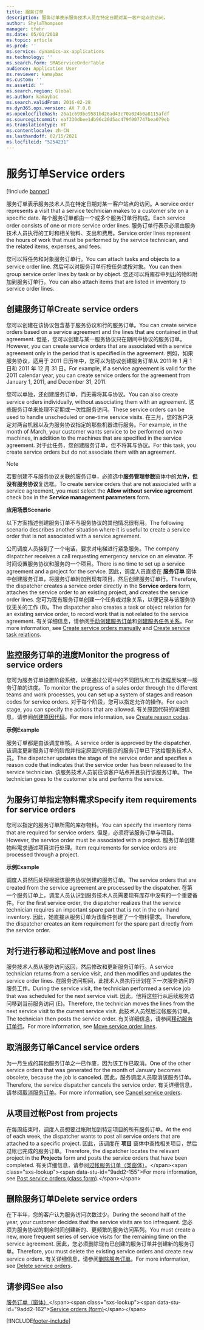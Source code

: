 ```yaml
---
title: 服务订单
description: 服务订单表示服务技术人员在特定日期对某一客户站点的访问。
author: ShylaThompson
manager: tfehr
ms.date: 05/01/2018
ms.topic: article
ms.prod: ''
ms.service: dynamics-ax-applications
ms.technology: ''
ms.search.form: SMAServiceOrderTable
audience: Application User
ms.reviewer: kamaybac
ms.custom: ''
ms.assetid: ''
ms.search.region: Global
ms.author: kamaybac
ms.search.validFrom: 2016-02-28
ms.dyn365.ops.version: AX 7.0.0
ms.openlocfilehash: 26a1c693be9581bd26ad43c70a024b0a8115afdf
ms.sourcegitcommit: eaf330dbee1db96c20d5ac479f007747bea079eb
ms.translationtype: HT
ms.contentlocale: zh-CN
ms.lasthandoff: 02/15/2021
ms.locfileid: "5254231"
---
```

# <a name="service-orders"></a><span data-ttu-id="9add2-103">服务订单</span><span class="sxs-lookup"><span data-stu-id="9add2-103">Service orders</span></span>   

[!include [banner](../includes/banner.md)]


<span data-ttu-id="9add2-104">服务订单表示服务技术人员在特定日期对某一客户站点的访问。</span><span class="sxs-lookup"><span data-stu-id="9add2-104">A service order represents a visit that a service technician makes to a customer site on a specific date.</span></span> <span data-ttu-id="9add2-105">每个服务订单都由一个或多个服务订单行构成。</span><span class="sxs-lookup"><span data-stu-id="9add2-105">Each service order consists of one or more service order lines.</span></span> <span data-ttu-id="9add2-106">服务订单行表示必须由服务技术人员执行的工时和相关物料、支出和费用。</span><span class="sxs-lookup"><span data-stu-id="9add2-106">Service order lines represent the hours of work that must be performed by the service technician, and the related items, expenses, and fees.</span></span>

<span data-ttu-id="9add2-107">您可以将任务和对象服务订单行。</span><span class="sxs-lookup"><span data-stu-id="9add2-107">You can attach tasks and objects to a service order line.</span></span> <span data-ttu-id="9add2-108">然后可以对服务订单行按任务或按对象。</span><span class="sxs-lookup"><span data-stu-id="9add2-108">You can then group service order lines by task or by object.</span></span> <span data-ttu-id="9add2-109">您还可以将库存中列出的物料附加到服务订单行。</span><span class="sxs-lookup"><span data-stu-id="9add2-109">You can also attach items that are listed in inventory to service order lines.</span></span>

## <a name="create-service-orders"></a><span data-ttu-id="9add2-110">创建服务订单</span><span class="sxs-lookup"><span data-stu-id="9add2-110">Create service orders</span></span>

<span data-ttu-id="9add2-111">您可以创建在该协议包含基于服务协议和行的服务订单。</span><span class="sxs-lookup"><span data-stu-id="9add2-111">You can create service orders based on a service agreement and the lines that are contained in that agreement.</span></span> <span data-ttu-id="9add2-112">但是，您可以创建与某一服务协议只在期间中协议的服务订单。</span><span class="sxs-lookup"><span data-stu-id="9add2-112">However, you can create service orders that are associated with a service agreement only in the period that is specified in the agreement.</span></span> <span data-ttu-id="9add2-113">例如，如果服务协议，适用于 2011 日历年中，您可以为协议创建服务订单从 2011 年 1 月 1 日和 2011 年 12 月 31 日。</span><span class="sxs-lookup"><span data-stu-id="9add2-113">For example, if a service agreement is valid for the 2011 calendar year, you can create service orders for the agreement from January 1, 2011, and December 31, 2011.</span></span>

<span data-ttu-id="9add2-114">您可以单独，还创建服务订单，而无需将其与协议。</span><span class="sxs-lookup"><span data-stu-id="9add2-114">You can also create service orders individually, without associating them with an agreement.</span></span> <span data-ttu-id="9add2-115">这些服务订单来处理不定期或一次性服务访问。</span><span class="sxs-lookup"><span data-stu-id="9add2-115">These service orders can be used to handle unscheduled or one-time service visits.</span></span> <span data-ttu-id="9add2-116">在三月，您的客户决定对两台机器以及为服务协议指定的那些机器进行服务。</span><span class="sxs-lookup"><span data-stu-id="9add2-116">For example, in the month of March, your customer wants service to be performed on two machines, in addition to the machines that are specified in the service agreement.</span></span> <span data-ttu-id="9add2-117">对于此任务，您创建服务订单，但不将其与协议。</span><span class="sxs-lookup"><span data-stu-id="9add2-117">For this task, you create service orders but do not associate them with an agreement.</span></span>


> [!NOTE]
> <P><span data-ttu-id="9add2-118">若要创建不与服务协议关联的服务订单，必须选中<STRONG>服务管理参数</STRONG>窗体中的<STRONG>允许，但没有服务协议</STRONG>复选框。</span><span class="sxs-lookup"><span data-stu-id="9add2-118">To create service orders that are not associated with a service agreement, you must select the <STRONG>Allow without service agreement</STRONG> check box in the <STRONG>Service management parameters</STRONG> form.</span></span></P>

<span data-ttu-id="9add2-119">**应用场景**</span><span class="sxs-lookup"><span data-stu-id="9add2-119">**Scenario**</span></span>

<span data-ttu-id="9add2-120">以下方案描述创建服务订单不与服务协议的其他情况很有用。</span><span class="sxs-lookup"><span data-stu-id="9add2-120">The following scenario describes another situation where it is useful to create a service order that is not associated with a service agreement.</span></span>

<span data-ttu-id="9add2-121">公司调度人员接到了一个电话，要求对电梯进行紧急服务。</span><span class="sxs-lookup"><span data-stu-id="9add2-121">The company dispatcher receives a call requesting emergency service on an elevator.</span></span> <span data-ttu-id="9add2-122">不时间设置服务协议和服务的一个项目。</span><span class="sxs-lookup"><span data-stu-id="9add2-122">There is no time to set up a service agreement and a project for the service.</span></span> <span data-ttu-id="9add2-123">因此，调度人员直接在 **服务订单** 窗体中创建服务订单，将服务订单附加到现有项目，然后创建服务订单行。</span><span class="sxs-lookup"><span data-stu-id="9add2-123">Therefore, the dispatcher creates a service order directly in the **Service orders** form, attaches the service order to an existing project, and creates the service order lines.</span></span> <span data-ttu-id="9add2-124">您可为现有服务订单创建一个任务或对象关系，以便记录与该服务协议无关的工作 (B)。</span><span class="sxs-lookup"><span data-stu-id="9add2-124">The dispatcher also creates a task or object relation for an existing service order, to record work that is not related to the service agreement.</span></span> <span data-ttu-id="9add2-125">有关详细信息，请参阅[手动创建服务订单](create-service-orders-manually.md)和[创建服务任务关系](create-service-task-relations.md)。</span><span class="sxs-lookup"><span data-stu-id="9add2-125">For more information, see [Create service orders manually](create-service-orders-manually.md) and [Create service task relations](create-service-task-relations.md).</span></span>

## <a name="monitor-the-progress-of-service-orders"></a><span data-ttu-id="9add2-126">监控服务订单的进度</span><span class="sxs-lookup"><span data-stu-id="9add2-126">Monitor the progress of service orders</span></span>

<span data-ttu-id="9add2-127">您可为服务订单设置阶段系统，以便通过公司中的不同团队和工作流程反映某一服务订单的进度。</span><span class="sxs-lookup"><span data-stu-id="9add2-127">To monitor the progress of a sales order through the different teams and work processes, you can set up a system of stages and reason codes for service orders.</span></span> <span data-ttu-id="9add2-128">对于每个阶段，您可以指定允许的操作。</span><span class="sxs-lookup"><span data-stu-id="9add2-128">For each stage, you can specify the actions that are allowed.</span></span> <span data-ttu-id="9add2-129">有关原因代码的详细信息，请参阅[创建原因代码](create-reason-codes.md)。</span><span class="sxs-lookup"><span data-stu-id="9add2-129">For more information, see [Create reason codes](create-reason-codes.md).</span></span>

<span data-ttu-id="9add2-130">**示例**</span><span class="sxs-lookup"><span data-stu-id="9add2-130">**Example**</span></span>

<span data-ttu-id="9add2-131">服务订单都是由该调度审核。</span><span class="sxs-lookup"><span data-stu-id="9add2-131">A service order is approved by the dispatcher.</span></span> <span data-ttu-id="9add2-132">该调度更新服务订单的阶段并指定原因代码指示的服务订单已下达给服务技术人员。</span><span class="sxs-lookup"><span data-stu-id="9add2-132">The dispatcher updates the stage of the service order and specifies a reason code that indicates that the service order has been released to the service technician.</span></span> <span data-ttu-id="9add2-133">该服务技术人员前往该客户站点并且执行该服务订单。</span><span class="sxs-lookup"><span data-stu-id="9add2-133">The technician goes to the customer site and performs the service.</span></span>

## <a name="specify-item-requirements-for-service-orders"></a><span data-ttu-id="9add2-134">为服务订单指定物料需求</span><span class="sxs-lookup"><span data-stu-id="9add2-134">Specify item requirements for service orders</span></span>

<span data-ttu-id="9add2-135">您可以指定的服务订单所需的库存物料。</span><span class="sxs-lookup"><span data-stu-id="9add2-135">You can specify the inventory items that are required for service orders.</span></span> <span data-ttu-id="9add2-136">但是，必须将该服务订单与项目。</span><span class="sxs-lookup"><span data-stu-id="9add2-136">However, the service order must be associated with a project.</span></span> <span data-ttu-id="9add2-137">服务订单创建物料需求通过项目进行处理。</span><span class="sxs-lookup"><span data-stu-id="9add2-137">Item requirements for service orders are processed through a project.</span></span> 

<span data-ttu-id="9add2-138">**示例**</span><span class="sxs-lookup"><span data-stu-id="9add2-138">**Example**</span></span>

<span data-ttu-id="9add2-139">调度人员然后处理根据该服务协议创建的服务订单。</span><span class="sxs-lookup"><span data-stu-id="9add2-139">The service orders that are created from the service agreement are processed by the dispatcher.</span></span> <span data-ttu-id="9add2-140">在第一个服务订单上，调度人员认识到服务技术人员需要现有库存中没有的一个重要备件。</span><span class="sxs-lookup"><span data-stu-id="9add2-140">For the first service order, the dispatcher realizes that the service technician requires an important spare part that is not in the on-hand inventory.</span></span> <span data-ttu-id="9add2-141">因此，她直接从服务订单为该备件创建了一个物料需求。</span><span class="sxs-lookup"><span data-stu-id="9add2-141">Therefore, the dispatcher creates an item requirement for the spare part directly from the service order.</span></span>

## <a name="move-and-post-lines"></a><span data-ttu-id="9add2-142">对行进行移动和过帐</span><span class="sxs-lookup"><span data-stu-id="9add2-142">Move and post lines</span></span>

<span data-ttu-id="9add2-143">服务技术人员从服务访问返回，然后修改和更新服务订单行。</span><span class="sxs-lookup"><span data-stu-id="9add2-143">A service technician returns from a service visit, and then modifies and updates the service order lines.</span></span> <span data-ttu-id="9add2-144">在服务访问期间，此技术人员执行计划在下一次服务访问的服务工作。</span><span class="sxs-lookup"><span data-stu-id="9add2-144">During the service visit, the technician performed a service job that was scheduled for the next service visit.</span></span> <span data-ttu-id="9add2-145">因此，他将这些行从后续服务访问移到当前服务访问 (E)。</span><span class="sxs-lookup"><span data-stu-id="9add2-145">Therefore, the technician moves the lines from the next service visit to the current service visit.</span></span> <span data-ttu-id="9add2-146">此技术人员然后过帐服务订单。</span><span class="sxs-lookup"><span data-stu-id="9add2-146">The technician then posts the service order.</span></span> <span data-ttu-id="9add2-147">有关详细信息，请参阅[移动服务订单行](move-service-order-lines.md)。</span><span class="sxs-lookup"><span data-stu-id="9add2-147">For more information, see [Move service order lines](move-service-order-lines.md).</span></span>

## <a name="cancel-service-orders"></a><span data-ttu-id="9add2-148">取消服务订单</span><span class="sxs-lookup"><span data-stu-id="9add2-148">Cancel service orders</span></span>

<span data-ttu-id="9add2-149">为一月生成的其他服务订单之一已作废，因为该工作已取消。</span><span class="sxs-lookup"><span data-stu-id="9add2-149">One of the other service orders that was generated for the month of January becomes obsolete, because the job is canceled.</span></span> <span data-ttu-id="9add2-150">因此，服务调度人员取消该服务订单。</span><span class="sxs-lookup"><span data-stu-id="9add2-150">Therefore, the service dispatcher cancels the service order.</span></span> <span data-ttu-id="9add2-151">有关详细信息，请参阅[取消服务订单](cancel-service-orders.md)。</span><span class="sxs-lookup"><span data-stu-id="9add2-151">For more information, see [Cancel service orders](cancel-service-orders.md).</span></span>

## <a name="post-from-projects"></a><span data-ttu-id="9add2-152">从项目过帐</span><span class="sxs-lookup"><span data-stu-id="9add2-152">Post from projects</span></span>

<span data-ttu-id="9add2-153">在每周结束时，调度人员想要过帐附加到特定项目的所有服务订单。</span><span class="sxs-lookup"><span data-stu-id="9add2-153">At the end of each week, the dispatcher wants to post all service orders that are attached to a specific project.</span></span> <span data-ttu-id="9add2-154">因此，该调度在 **项目** 窗体中查找相关项目，然后过帐已完成的服务订单。</span><span class="sxs-lookup"><span data-stu-id="9add2-154">Therefore, the dispatcher locates the relevant project in the **Projects** form and posts the service orders that have been completed.</span></span> <span data-ttu-id="9add2-155">有关详细信息，请参阅[过帐服务订单（类窗体）](https://technet.microsoft.com/library/aa574685\(v=ax.60\))。</span><span class="sxs-lookup"><span data-stu-id="9add2-155">For more information, see [Post service orders (class form)](https://technet.microsoft.com/library/aa574685\(v=ax.60\)).</span></span>

## <a name="delete-service-orders"></a><span data-ttu-id="9add2-156">删除服务订单</span><span class="sxs-lookup"><span data-stu-id="9add2-156">Delete service orders</span></span>

<span data-ttu-id="9add2-157">在下半年，您的客户认为服务访问次数过少。</span><span class="sxs-lookup"><span data-stu-id="9add2-157">During the second half of the year, your customer decides that the service visits are too infrequent.</span></span> <span data-ttu-id="9add2-158">您必须为服务协议的剩余时间创建新的、更频繁的服务访问系列。</span><span class="sxs-lookup"><span data-stu-id="9add2-158">You must create a new, more frequent series of service visits for the remaining time on the service agreement.</span></span> <span data-ttu-id="9add2-159">因此，您必须删除现有已创建的服务订单并创建新的服务订单。</span><span class="sxs-lookup"><span data-stu-id="9add2-159">Therefore, you must delete the existing service orders and create new service orders.</span></span> <span data-ttu-id="9add2-160">有关详细信息，请参阅[删除服务订单](delete-service-orders.md)。</span><span class="sxs-lookup"><span data-stu-id="9add2-160">For more information, see [Delete service orders](delete-service-orders.md).</span></span>

## <a name="see-also"></a><span data-ttu-id="9add2-161">请参阅</span><span class="sxs-lookup"><span data-stu-id="9add2-161">See also</span></span>

<span data-ttu-id="9add2-162">[服务订单（窗体）](https://technet.microsoft.com/library/aa554361\(v=ax.60\))</span><span class="sxs-lookup"><span data-stu-id="9add2-162">[Service orders (form)](https://technet.microsoft.com/library/aa554361\(v=ax.60\))</span></span>

  




[!INCLUDE[footer-include](../../includes/footer-banner.md)]